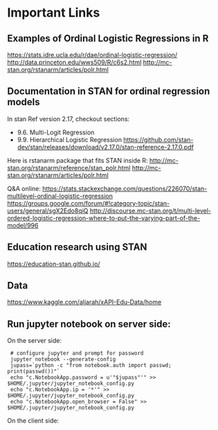 # Important Links
## Examples of Ordinal Logistic Regressions in R
https://stats.idre.ucla.edu/r/dae/ordinal-logistic-regression/
http://data.princeton.edu/wws509/R/c6s2.html
http://mc-stan.org/rstanarm/articles/polr.html

## Documentation in STAN for ordinal regression models
In stan Ref version 2.17, checkout sections: 
* 9.6. Multi-Logit Regression 
* 9.9. Hierarchical Logistic Regression
https://github.com/stan-dev/stan/releases/download/v2.17.0/stan-reference-2.17.0.pdf

Here is rstanarm package that fits STAN inside R:
http://mc-stan.org/rstanarm/reference/stan_polr.html
http://mc-stan.org/rstanarm/articles/polr.html


Q&A online:
https://stats.stackexchange.com/questions/226070/stan-multilevel-ordinal-logistic-regression
https://groups.google.com/forum/#!category-topic/stan-users/general/sgX2Edo8qiQ
http://discourse.mc-stan.org/t/multi-level-ordered-logistic-regression-where-to-put-the-varying-part-of-the-model/996


## Education research using STAN
https://education-stan.github.io/



## Data
https://www.kaggle.com/aljarah/xAPI-Edu-Data/home


## Run jupyter notebook on server side:
On the server side:
```
 # configure jupyter and prompt for password
 jupyter notebook --generate-config
 jupass=`python -c "from notebook.auth import passwd; print(passwd())"`
 echo "c.NotebookApp.password = u'"$jupass"'" >> $HOME/.jupyter/jupyter_notebook_config.py
 echo "c.NotebookApp.ip = '*'" >> $HOME/.jupyter/jupyter_notebook_config.py
 echo "c.NotebookApp.open_browser = False" >>  $HOME/.jupyter/jupyter_notebook_config.py 
```

On the client side:
```
```
